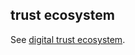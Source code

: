 ## trust ecosystem

<p class="c8"><span>See </span><span class="c2"><a class="c3" href="#h.h47f86smlz4y">digital trust ecosystem</a></span><span class="c0">.</span></p>

